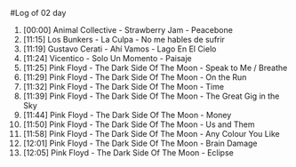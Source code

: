 #Log of 02 day

1. [00:00] Animal Collective - Strawberry Jam - Peacebone
1. [11:15] Los Bunkers - La Culpa - No me hables de sufrir
1. [11:19] Gustavo Cerati - Ahí Vamos - Lago En El Cielo
1. [11:24] Vicentico - Solo Un Momento - Paisaje
1. [11:25] Pink Floyd - The Dark Side Of The Moon - Speak to Me / Breathe
1. [11:29] Pink Floyd - The Dark Side Of The Moon - On the Run
1. [11:32] Pink Floyd - The Dark Side Of The Moon - Time
1. [11:39] Pink Floyd - The Dark Side Of The Moon - The Great Gig in the Sky
1. [11:44] Pink Floyd - The Dark Side Of The Moon - Money
1. [11:50] Pink Floyd - The Dark Side Of The Moon - Us and Them
1. [11:58] Pink Floyd - The Dark Side Of The Moon - Any Colour You Like
1. [12:01] Pink Floyd - The Dark Side Of The Moon - Brain Damage
1. [12:05] Pink Floyd - The Dark Side Of The Moon - Eclipse

